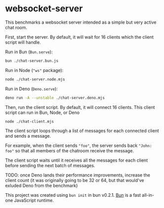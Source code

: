 # websocket-server

This benchmarks a websocket server intended as a simple but very active chat room.

First, start the server. By default, it will wait for 16 clients which the client script will handle.

Run in Bun (`Bun.serve`):

```bash
bun ./chat-server.bun.js
```

Run in Node (`"ws"` package):

```bash
node ./chat-server.node.mjs
```

Run in Deno (`Deno.serve`):

```bash
deno run -A --unstable ./chat-server.deno.mjs
```

Then, run the client script. By default, it will connect 16 clients. This client script can run in Bun, Node, or Deno

```bash
node ./chat-client.mjs
```

The client script loops through a list of messages for each connected client and sends a message.

For example, when the client sends `"foo"`, the server sends back `"John: foo"` so that all members of the chatroom receive the message.

The client script waits until it receives all the messages for each client before sending the next batch of messages.

TODO: once Deno lands their performance improvements, increase the client count (it was originally going to be 32 or 64, but that would've exluded Deno from the benchmark)

This project was created using `bun init` in bun v0.2.1. [Bun](https://bun.sh) is a fast all-in-one JavaScript runtime.
